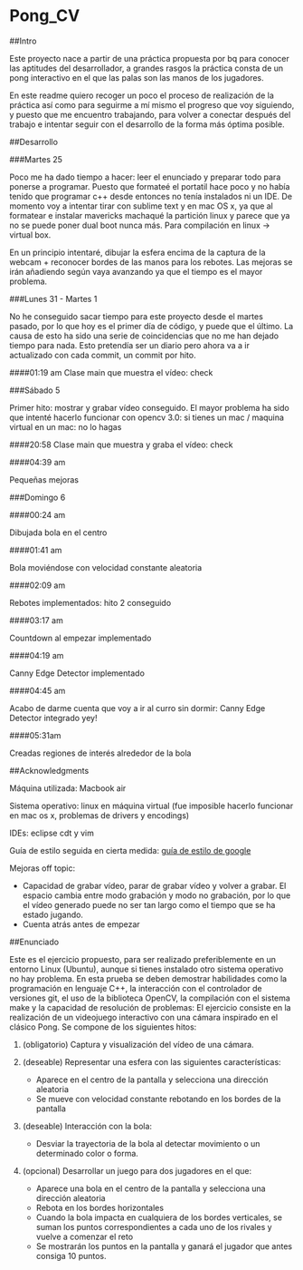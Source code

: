 Pong_CV
========================

##Intro

Este proyecto nace a partir de una práctica propuesta por bq para conocer las aptitudes del desarrollador, a grandes rasgos la práctica consta de un pong interactivo en el que las palas son las manos de los jugadores.

En este readme quiero recoger un poco el proceso de realización de la práctica así como para seguirme a mí mismo el progreso que voy siguiendo, y puesto que me encuentro trabajando, para volver a conectar después del trabajo e intentar seguir con el desarrollo de la forma más óptima posible.

##Desarrollo

###Martes 25

Poco me ha dado tiempo a hacer: leer el enunciado y preparar todo para ponerse a programar. Puesto que formateé el portatil hace poco y no había tenido que programar c++ desde entonces no tenía instalados ni un IDE. De momento voy a intentar tirar con sublime text y en mac OS x, ya que al formatear e instalar mavericks machaqué la partición linux y parece que ya no se puede poner dual boot nunca más. Para compilación en linux -> virtual box.

En un principio intentaré, dibujar la esfera encima de la captura de la webcam + reconocer bordes de las manos para los rebotes. Las mejoras se irán añadiendo según vaya avanzando ya que el tiempo es el mayor problema.

###Lunes 31 - Martes 1

No he conseguido sacar tiempo para este proyecto desde el martes pasado, por lo que hoy es el primer día de código, y puede que el último. La causa de esto ha sido una serie de coincidencias que no me han dejado tiempo para nada. Esto pretendía ser un diario pero ahora va a ir actualizado con cada commit, un commit por hito.

####01:19 am 
Clase main que muestra el vídeo: check

###Sábado 5

Primer hito: mostrar y grabar vídeo conseguido. El mayor problema ha sido que intenté hacerlo funcionar con opencv 3.0: si tienes un mac / maquina virtual en un mac: no lo hagas

####20:58 
Clase main que muestra y graba el vídeo: check

####04:39 am

Pequeñas mejoras

###Domingo 6

####00:24 am

Dibujada bola en el centro

####01:41 am

Bola moviéndose con velocidad constante aleatoria

####02:09 am

Rebotes implementados: hito 2 conseguido

####03:17 am

Countdown al empezar implementado

####04:19 am

Canny Edge Detector implementado

####04:45 am

Acabo de darme cuenta que voy a ir al curro sin dormir: Canny Edge Detector integrado yey!

####05:31am

Creadas regiones de interés alrededor de la bola 

##Acknowledgments

Máquina utilizada: Macbook air 

Sistema operativo: linux en máquina virtual (fue imposible hacerlo funcionar en mac os x, problemas de drivers y encodings)

IDEs: eclipse cdt y vim

Guía de estilo seguida en cierta medida: [guía de estilo de google](http://google-styleguide.googlecode.com/svn/trunk/cppguide.xml)

Mejoras off topic:
- Capacidad de grabar vídeo, parar de grabar vídeo y volver a grabar. El espacio cambia entre modo grabación y modo no grabación, por lo que el vídeo generado puede no ser tan largo como el tiempo que se ha estado jugando.
- Cuenta atrás antes de empezar


##Enunciado

Este es el ejercicio propuesto, para ser realizado preferiblemente en un entorno Linux (Ubuntu), aunque si tienes instalado otro sistema operativo no hay problema.
En esta prueba se deben demostrar habilidades como la programación en lenguaje C++, la interacción con el controlador de versiones git, el uso de la biblioteca OpenCV, la compilación con el sistema make y la capacidad de resolución de problemas:
El ejercicio consiste en la realización de un videojuego interactivo con una cámara inspirado en el clásico Pong. Se compone de los siguientes hitos:

1. (obligatorio) Captura y visualización del vídeo de una cámara.

2. (deseable) Representar una esfera con las siguientes características:

	* Aparece en el centro de la pantalla y selecciona una dirección aleatoria
	* Se mueve con velocidad constante rebotando en los bordes de la pantalla

3. (deseable) Interacción con la bola:

	* Desviar la trayectoria de la bola al detectar movimiento o un determinado color o forma.

4. (opcional) Desarrollar un juego para dos jugadores en el que:
	* Aparece una bola en el centro de la pantalla y selecciona una dirección aleatoria
	* Rebota en los bordes horizontales
	* Cuando la bola impacta en cualquiera de los bordes verticales, se suman los puntos correspondientes a
	cada uno de los rivales y vuelve a comenzar el reto
	* Se mostrarán los puntos en la pantalla y ganará el jugador que antes consiga 10 puntos.

